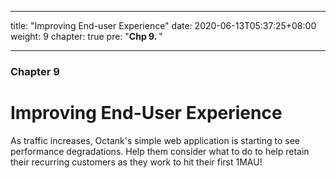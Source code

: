 
---
title: "Improving End-user Experience"
date: 2020-06-13T05:37:25+08:00
weight: 9
chapter: true
pre: "<b>Chp 9. </b>"

---

### Chapter 9

# Improving End-User Experience

As traffic increases, Octank's simple web application is starting to see performance degradations. Help them consider what to do to help retain their recurring customers as they work to hit their first 1MAU!